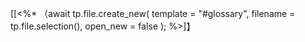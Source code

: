 
[[<%*
（await tp.file.create_new(
	template = "#glossary",
	filename = tp.file.selection(),
	open_new = false
);
%>]】